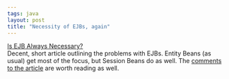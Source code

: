 ```yaml
---
tags: java
layout: post
title: "Necessity of EJBs, again"
---
```




<a href="http://radio.weblogs.com/0107789/stories/2002/05/24/isEjbAlwaysNecessary.html">Is EJB Always Necessary?</a><br>
Decent, short article outlining the problems with EJBs. Entity Beans (as usual) get most of the focus, but Session Beans do as well. The <a href="http://radio.weblogs.com/0107789/stories/2002/09/02/theNecessityOfEjb.html">comments to the article</a> are worth reading as well.


